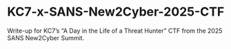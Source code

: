 # KC7-x-SANS-New2Cyber-2025-CTF
Write-up for KC7’s “A Day in the Life of a Threat Hunter” CTF from the 2025 SANS New2Cyber Summit.
